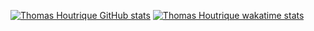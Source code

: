 [![Thomas Houtrique GitHub stats](https://github-readme-stats.vercel.app/api?username=ThomasHoutrique)](https://github.com/anuraghazra/github-readme-stats)
[![Thomas Houtrique wakatime stats](https://github-readme-stats.vercel.app/api/wakatime?username=ThomasHoutrique)](https://github.com/anuraghazra/github-readme-stats)

